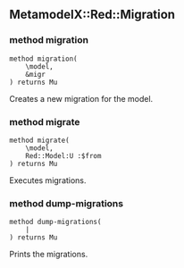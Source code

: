 MetamodelX::Red::Migration
--------------------------

### method migration

```perl6
method migration(
    \model,
    &migr
) returns Mu
```

Creates a new migration for the model.

### method migrate

```perl6
method migrate(
    \model,
    Red::Model:U :$from
) returns Mu
```

Executes migrations.

### method dump-migrations

```perl6
method dump-migrations(
    |
) returns Mu
```

Prints the migrations.

